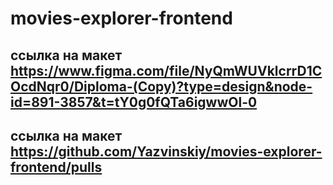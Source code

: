 # movies-explorer-frontend
## ссылка на макет https://www.figma.com/file/NyQmWUVklcrrD1COcdNqr0/Diploma-(Copy)?type=design&node-id=891-3857&t=tY0g0fQTa6igwwOl-0
## ссылка на макет https://github.com/Yazvinskiy/movies-explorer-frontend/pulls
